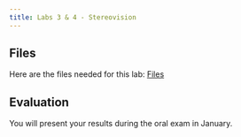 ```yaml
---
title: Labs 3 & 4 - Stereovision
---
```


## Files

Here are the files needed for this lab: [Files](Lab3&4-StereovisionProject.zip)

## Evaluation

You will present your results during the oral exam in January.